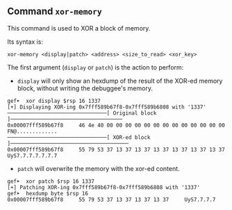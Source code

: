 ## Command `xor-memory`

This command is used to XOR a block of memory.

Its syntax is:

```text
xor-memory <display|patch> <address> <size_to_read> <xor_key>
```

The first argument (`display` or `patch`) is the action to perform:

-  `display` will only show an hexdump of the result of the XOR-ed memory block, without writing the
   debuggee's memory.

```text
gef➤  xor display $rsp 16 1337
[+] Displaying XOR-ing 0x7fff589b67f8-0x7fff589b6808 with '1337'
────────────────────────────────[ Original block ]────────────────────────────────────
0x00007fff589b67f8     46 4e 40 00 00 00 00 00 00 00 00 00 00 00 00 00     FN@.............
────────────────────────────────[ XOR-ed block ]──────────────────────────────────────
0x00007fff589b67f8     55 79 53 37 13 37 13 37 13 37 13 37 13 37 13 37     UyS7.7.7.7.7.7.7
```

-  `patch` will overwrite the memory with the xor-ed content.

```text
gef➤  xor patch $rsp 16 1337
[+] Patching XOR-ing 0x7fff589b67f8-0x7fff589b6808 with '1337'
gef➤  hexdump byte $rsp 16
0x00007fff589b67f8     55 79 53 37 13 37 13 37 13 37     UyS7.7.7.7
```
